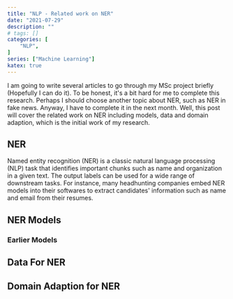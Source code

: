 ```yaml
---
title: "NLP - Related work on NER"
date: "2021-07-29"
description: ""
# tags: []
categories: [
    "NLP",
]
series: ["Machine Learning"]
katex: true
---
```




I am going to write several articles to go through my MSc project briefly (Hopefully I can do it). To be honest, it's a bit hard for me to complete this research. Perhaps I should choose another topic about NER, such as NER in fake news. Anyway, I have to complete it in the next month. Well, this post will cover the related work on NER including models, data and domain adaption, which is the initial work of my research.



<!--more-->



## NER



Named entity recognition (NER) is a classic natural language processing (NLP) task that identifies important chunks such as name and organization in a given text. The output labels can be used for a wide range of downstream tasks. For instance, many headhunting companies embed NER models into their softwares to extract candidates' information such as name and email from their resumes.



## NER Models

### Earlier Models







## Data For NER





## Domain Adaption for NER



